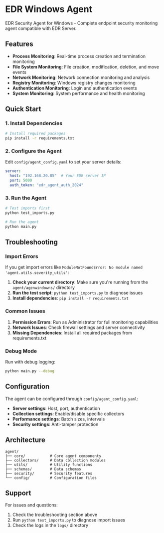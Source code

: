 # EDR Windows Agent

EDR Security Agent for Windows - Complete endpoint security monitoring agent compatible with EDR Server.

## Features

- **Process Monitoring**: Real-time process creation and termination monitoring
- **File System Monitoring**: File creation, modification, deletion, and move events
- **Network Monitoring**: Network connection monitoring and analysis
- **Registry Monitoring**: Windows registry changes monitoring
- **Authentication Monitoring**: Login and authentication events
- **System Monitoring**: System performance and health monitoring

## Quick Start

### 1. Install Dependencies

```bash
# Install required packages
pip install -r requirements.txt
```

### 2. Configure the Agent

Edit `config/agent_config.yaml` to set your server details:

```yaml
server:
  host: "192.168.20.85"  # Your EDR server IP
  port: 5000
  auth_token: "edr_agent_auth_2024"
```

### 3. Run the Agent

```bash
# Test imports first
python test_imports.py

# Run the agent
python main.py
```

## Troubleshooting

### Import Errors

If you get import errors like `ModuleNotFoundError: No module named 'agent.utils.severity_utils'`:

1. **Check your current directory**: Make sure you're running from the `agent/agenwindowns/` directory
2. **Run the test script**: `python test_imports.py` to diagnose issues
3. **Install dependencies**: `pip install -r requirements.txt`

### Common Issues

1. **Permission Errors**: Run as Administrator for full monitoring capabilities
2. **Network Issues**: Check firewall settings and server connectivity
3. **Missing Dependencies**: Install all required packages from requirements.txt

### Debug Mode

Run with debug logging:

```bash
python main.py --debug
```

## Configuration

The agent can be configured through `config/agent_config.yaml`:

- **Server settings**: Host, port, authentication
- **Collection settings**: Enable/disable specific collectors
- **Performance settings**: Batch sizes, intervals
- **Security settings**: Anti-tamper protection

## Architecture

```
agent/
├── core/           # Core agent components
├── collectors/     # Data collection modules
├── utils/          # Utility functions
├── schemas/        # Data schemas
├── security/       # Security features
└── config/         # Configuration files
```

## Support

For issues and questions:
1. Check the troubleshooting section above
2. Run `python test_imports.py` to diagnose import issues
3. Check the logs in the `logs/` directory

